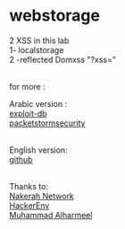 # webstorage
2 XSS in this lab
<br>1- localstorage<br>
2 -reflected Domxss "?xss="

<br> for more :<br> 

Arabic version : <br>
[exploit-db](https://www.exploit-db.com/docs/50020)  <br>
[packetstormsecurity](https://packetstormsecurity.com/files/163187/Penetration-Testing-Web-Storage-User-Experience.html)

<br>English version:<br>
 [github]( https://github.com/Ph33rr/webstorage/blob/main/Penetration%20testing%20Web%20Storage%20(User%20Experience)%20English.pdf) 
 
 
<br> Thanks to:
<br>  [Nakerah Network](https://twitter.com/nakerahnetwork)
<br> [HackerEnv](https://t.me/HackerEnv)
<br> [Muhammad Alharmeel](https://twitter.com/0xMuhammad)


